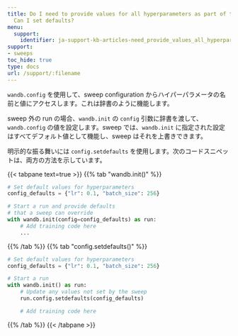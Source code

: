 ```yaml
---
title: Do I need to provide values for all hyperparameters as part of the W&B Sweep.
  Can I set defaults?
menu:
  support:
    identifier: ja-support-kb-articles-need_provide_values_all_hyperparameters_part_wb_sweep_set
support:
- sweeps
toc_hide: true
type: docs
url: /support/:filename
---
```


`wandb.config` を使用して、sweep configuration からハイパーパラメータの名前と値にアクセスします。これは辞書のように機能します。

sweep 外の run の場合、`wandb.init` の `config` 引数に辞書を渡して、`wandb.config` の値を設定します。sweep では、`wandb.init` に指定された設定はすべてデフォルト値として機能し、sweep はそれを上書きできます。

明示的な振る舞いには `config.setdefaults` を使用します。次のコードスニペットは、両方の方法を示しています。

{{< tabpane text=true >}}
{{% tab "wandb.init()" %}}
```python
# Set default values for hyperparameters
config_defaults = {"lr": 0.1, "batch_size": 256}

# Start a run and provide defaults
# that a sweep can override
with wandb.init(config=config_defaults) as run:
    # Add training code here
    ...
```
{{% /tab %}}
{{% tab "config.setdefaults()" %}}
```python
# Set default values for hyperparameters
config_defaults = {"lr": 0.1, "batch_size": 256}

# Start a run
with wandb.init() as run:
    # Update any values not set by the sweep
    run.config.setdefaults(config_defaults)

    # Add training code here
```
{{% /tab %}}
{{< /tabpane >}}
